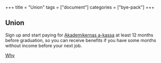 +++
title =  "Union"
tags = ["document"]
categories = ["bye-pack"]
+++

## Union
Sign up and start paying for [Akademikernas a-kassa](https://www.aea.se/) at least 12 months before graduation, so you can receive benefits if you have some months without income before your next job.

[Why](https://www.thelocal.se/20160921/7-reasons-you-should-join-swedens-a-kassa-akadermikernas-akassa-tlccu)
